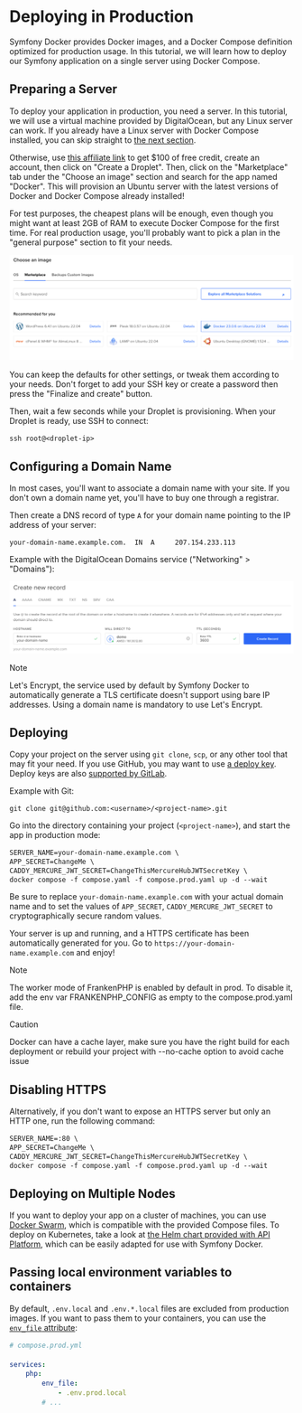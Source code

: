 # Deploying in Production

Symfony Docker provides Docker images, and a Docker Compose definition optimized for production usage.
In this tutorial, we will learn how to deploy our Symfony application on a single server using Docker Compose.

## Preparing a Server

To deploy your application in production, you need a server.
In this tutorial, we will use a virtual machine provided by DigitalOcean, but any Linux server can work.
If you already have a Linux server with Docker Compose installed, you can skip straight to [the next section](#configuring-a-domain-name).

Otherwise, use [this affiliate link](https://m.do.co/c/5d8aabe3ab80) to get $100 of free credit, create an account, then click on "Create a Droplet".
Then, click on the "Marketplace" tab under the "Choose an image" section and search for the app named "Docker".
This will provision an Ubuntu server with the latest versions of Docker and Docker Compose already installed!

For test purposes, the cheapest plans will be enough, even though you might want at least 2GB of RAM to execute Docker Compose for the first time. For real production usage, you'll probably want to pick a plan in the "general purpose" section to fit your needs.

![Deploying a Symfony app on DigitalOcean with Docker Compose](digitalocean-droplet.png)

You can keep the defaults for other settings, or tweak them according to your needs.
Don't forget to add your SSH key or create a password then press the "Finalize and create" button.

Then, wait a few seconds while your Droplet is provisioning.
When your Droplet is ready, use SSH to connect:

```console
ssh root@<droplet-ip>
```

## Configuring a Domain Name

In most cases, you'll want to associate a domain name with your site.
If you don't own a domain name yet, you'll have to buy one through a registrar.

Then create a DNS record of type `A` for your domain name pointing to the IP address of your server:

```dns
your-domain-name.example.com.  IN  A     207.154.233.113
```

Example with the DigitalOcean Domains service ("Networking" > "Domains"):

![Configuring DNS on DigitalOcean](digitalocean-dns.png)

> [!NOTE]  
> Let's Encrypt, the service used by default by Symfony Docker to automatically generate a TLS certificate doesn't support using bare IP addresses. Using a domain name is mandatory to use Let's Encrypt.

## Deploying

Copy your project on the server using `git clone`, `scp`, or any other tool that may fit your need.
If you use GitHub, you may want to use [a deploy key](https://docs.github.com/en/free-pro-team@latest/developers/overview/managing-deploy-keys#deploy-keys).
Deploy keys are also [supported by GitLab](https://docs.gitlab.com/ee/user/project/deploy_keys/).

Example with Git:

```console
git clone git@github.com:<username>/<project-name>.git
```

Go into the directory containing your project (`<project-name>`), and start the app in production mode:

```console
SERVER_NAME=your-domain-name.example.com \
APP_SECRET=ChangeMe \
CADDY_MERCURE_JWT_SECRET=ChangeThisMercureHubJWTSecretKey \
docker compose -f compose.yaml -f compose.prod.yaml up -d --wait
```

Be sure to replace `your-domain-name.example.com` with your actual domain name and to set the values of `APP_SECRET`, `CADDY_MERCURE_JWT_SECRET` to cryptographically secure random values.

Your server is up and running, and a HTTPS certificate has been automatically generated for you.
Go to `https://your-domain-name.example.com` and enjoy!

> [!NOTE]
> The worker mode of FrankenPHP is enabled by default in prod. To disable it, add the env var FRANKENPHP_CONFIG as empty to the compose.prod.yaml file.

> [!CAUTION]
> Docker can have a cache layer, make sure you have the right build for each deployment or rebuild your project with --no-cache option to avoid cache issue

## Disabling HTTPS

Alternatively, if you don't want to expose an HTTPS server but only an HTTP one, run the following command:

```console
SERVER_NAME=:80 \
APP_SECRET=ChangeMe \
CADDY_MERCURE_JWT_SECRET=ChangeThisMercureHubJWTSecretKey \
docker compose -f compose.yaml -f compose.prod.yaml up -d --wait
```

## Deploying on Multiple Nodes

If you want to deploy your app on a cluster of machines, you can use [Docker Swarm](https://docs.docker.com/engine/swarm/stack-deploy/),
which is compatible with the provided Compose files.
To deploy on Kubernetes, take a look at [the Helm chart provided with API Platform](https://api-platform.com/docs/deployment/kubernetes/), which can be easily adapted for use with Symfony Docker.

## Passing local environment variables to containers

By default, `.env.local` and `.env.*.local` files are excluded from production images.
If you want to pass them to your containers, you can use the [`env_file` attribute](https://docs.docker.com/compose/environment-variables/set-environment-variables/#use-the-env_file-attribute):

```yaml
# compose.prod.yml

services:
    php:
        env_file:
            - .env.prod.local
        # ...
```
